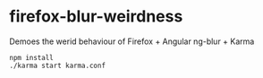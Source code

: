 firefox-blur-weirdness
======================

Demoes the werid behaviour of Firefox + Angular ng-blur + Karma

```
npm install
./karma start karma.conf
```

